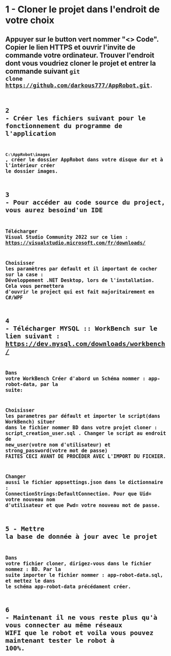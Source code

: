 # 1 - Cloner le projet dans l'endroit de votre choix

## Appuyer sur le button vert nommer "<> Code". Copier le lien HTTPS et ouvrir l'invite de commande votre ordinateur. Trouver l'endroit dont vous voudriez cloner le projet et entrer la commande suivant <code>git clone https://github.com/darkous777/AppRobot.git<code>.

# 2 - Créer les fichiers suivant pour le fonctionnement du programme de l'application

## <code>C:\AppRobot\images</code> , créer le dossier AppRobot dans votre disque dur et à l'intérieur créer le dossier images.

# 3 - Pour accéder au code source du project, vous aurez besoind'un IDE

## Télécharger Visual Studio Community 2022 sur ce lien : https://visualstudio.microsoft.com/fr/downloads/

## Choisisser les paramètres par default et il important de cocher sur la case : Développement .NET Desktop, lors de l'installation. Cela vous permettera d'ouvrir le project qui est fait majoritairement en C#/WPF

# 4 - Télécharger MYSQL :: WorkBench sur le lien suivant : https://dev.mysql.com/downloads/workbench/

## Dans votre WorkBench Créer d'abord un Schéma nommer : app-robot-data, par la suite:

## Choisisser les parametres par défault et importer le script(dans WorkBench) situer dans le fichier nommer BD dans votre projet cloner : script_creation_user.sql . Changer le script au endroit de new_user(votre nom d'utilisateur) et strong_password(votre mot de passe) FAITES CECI AVANT DE PROCÉDER AVEC L'IMPORT DU FICHIER.

## Changer aussi le fichier appsettings.json dans le dictionnaire : ConnectionStrings:DefaultConnection. Pour que Uid= votre nouveau nom d'utilisateur et que Pwd= votre nouveau mot de passe.

# 5 - Mettre la base de donnée à jour avec le projet

## Dans votre fichier cloner, dirigez-vous dans le fichier nommez : BD. Par la suite importer le fichier nommer : app-robot-data.sql, et mettez le dans le schéma app-robot-data précédament créer.

# 6 - Maintenant il ne vous reste plus qu'à vous connecter au même réseaux WIFI que le robot et voila vous pouvez maintenant tester le robot à 100%.
